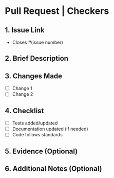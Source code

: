 # Pull Request | Checkers

## 1. Issue Link
- Closes #(issue number)

## 2. Brief Description
<!-- What problem does this PR solve? Provide context for reviewers -->

## 3. Changes Made
<!-- List key modifications and enhancements -->
- [ ] Change 1
- [ ] Change 2
 
## 4. Checklist
- [ ] Tests added/updated
- [ ] Documentation updated (if needed)
- [ ] Code follows standards

## 5. Evidence (Optional)
<!-- Add Loom video link or screenshots demonstrating the solution -->

## 6. Additional Notes (Optional)
<!-- Include any important information about dependencies, setup, or potential impacts -->